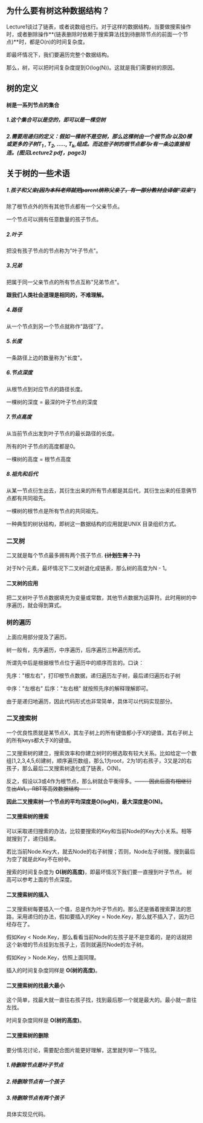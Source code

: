 ## 为什么要有树这种数据结构？

Lecture1谈过了链表，或者说数组也行。对于这样的数据结构，当要做搜索操作时，或者删除操作**(链表删除时依赖于搜索算法找到待删除节点的前面一个节点)**时，都是O(n)的时间复杂度。

即最坏情况下，我们要遍历完整个数据结构。

那么，树，可以把时间复杂度提到O(log(N))。这就是我们需要树的原因。



## 树的定义

#### 树是一系列节点的集合

##### 1.这个集合可以是空的，即可以是一棵空树

##### 2.需要用递归的定义：假如一棵树不是空树，那么这棵树由一个根节点r以及0棵或更多的子树T<sub>1</sub> , T<sub>2</sub>, ....., T<sub>k</sub>,组成。而这些子树的根节点都与r有一条边直接相连。(图见Lecture2 pdf，page3)



## 关于树的一些术语

##### 1.孩子和父亲~~(因为本科老师就把parent统称父亲了，有一部分教材会译做"双亲")~~

除了根节点外的所有其他节点都有一个父亲节点。

一个节点可以拥有任意数量的孩子节点。



##### 2.叶子

把没有孩子节点的节点称为"叶子节点"。



##### 3.兄弟

把属于同一父亲节点的所有节点互称"兄弟节点"。

**跟我们人类社会道理是相同的，不难理解。**



##### 4.路径

从一个节点到另一个节点就称作"路径"了。



##### 5.长度

一条路径上边的数量称为"长度"。



##### 6.节点深度

从根节点到对应节点的路径长度。

一棵树的深度 = 最深的叶子节点的深度



##### 7.节点高度

从当前节点出发到叶子节点的最长路径的长度。

所有的叶子节点的高度都是0。

一棵树的高度 = 根节点高度



##### 8.祖先和后代

从某一节点衍生出去，其衍生出来的所有节点都是其后代，其衍生出来的任意俩节点都有共同祖先。

一棵树的根节点是所有节点的共同祖先。



一种典型的树状结构，即树这一数据结构的应用就是UNIX 目录组织方式。



### 二叉树

二叉就是每个节点最多拥有两个孩子节点.  **~~(计划生育？？)~~**

对于N个元素，最坏情况下二叉树退化成链表，那么树的高度为N - 1。

#### 二叉树的应用

把二叉树叶子节点数据填充为变量或常数，其他节点数据为运算符。此时用树的中序遍历，就会得到算式。



### 树的遍历

上面应用部分提及了遍历。

树一般有，先序遍历，中序遍历，后序遍历三种遍历形式。

所谓先中后是根据根节点位于遍历中的顺序而言的。口诀：

先序："根左右"，打印根节点数据，递归遍历左子树，最后递归遍历右子树

中序："左根右"							后序："左右根"			          就按照先序的解释理解即可。



由于是递归地遍历，因此代码形式也非常简单，具体可以代码实现部分。



### 二叉搜索树

一个优良性质就是某节点X，其左子树上的所有键值都小于X的键值，其右子树上的所有keys都大于X的键值。

二叉搜索树的建立，搜索效率和你建立树时的根选取有较大关系。比如给定一个数组[1,2,3,4,5,6]建树，顺序遍历数组，那么1为root，2为1的右孩子，3又是2的右孩子，那么最后二叉搜索树退化成了链表，O(N)。

反之，假设以3或4作为根节点，那么树就会平衡得多。~~------因此后面有相继衍生出AVL，RBT等高效数据结构---~~--

**因此二叉搜索树一个节点的平均深度是O(logN)，最大深度是O(N)。**



#### 二叉搜索树的搜索

可以采取递归搜索的办法，比较要搜索的Key和当前Node的Key大小关系。相等就搜到了，递归结束。

若比当前Node.Key大，就去Node的右子树搜；否则，Node左子树搜。搜到最后为空了就是此Key不在树中。

搜索的时间复杂度为 **O(树的高度)**，即最坏情况下我们要一直搜到叶子节点。 树高可以参考上面的节点深度。



#### 二叉搜索树的插入

二叉搜索树每要插入一个值，总是作为叶子节点的。那么还是循着搜索算法的思路，采用递归的办法，假如要插入的Key = Node.Key，那么就不插入了，因为已经存在了。

假如Key < Node.Key，那么看看当前Node的左孩子是不是空着的，是的话就把这个新增的节点挂到左孩子上，否则就遍历Node的左子树。

假如Key > Node.Key，仿照上面同理。

插入的时间复杂度同样是 **O(树的高度)**。



#### 二叉搜索树的找最大最小

这个简单，找最大就一直往右孩子找，找到最后那一个就是最大的。最小就一直往左找。

时间复杂度同样是 **O(树的高度)**。



#### 二叉搜索树的删除

要分情况讨论，需要配合图片能更好理解，这里就列举一下情况。

##### 1.待删除节点是叶子节点

##### 2.待删除节点有一个孩子

##### 3.待删除节点有两个孩子



具体实现见代码。